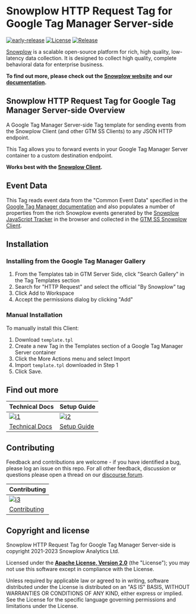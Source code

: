 # Snowplow HTTP Request Tag for Google Tag Manager Server-side

[![early-release]][tracker-classification]
[![License][license-image]][license]
[![Release][release-image]][releases]

[Snowplow][snowplow] is a scalable open-source platform for rich, high quality, low-latency data collection. It is designed to collect high quality, complete behavioral data for enterprise business.

**To find out more, please check out the [Snowplow website][website] and our [documentation][docs].**

## Snowplow HTTP Request Tag for Google Tag Manager Server-side Overview

A Google Tag Manager Server-side Tag template for sending events from the Snowplow Client (and other GTM SS Clients) to any JSON HTTP endpoint.

This Tag allows you to forward events in your Google Tag Manager Server container to a custom destination endpoint.

**Works best with the [Snowplow Client][snowplow-client].**

## Event Data

This Tag reads event data from the "Common Event Data" specified in the [Google Tag Manager documentation][gtm-event-docs] and also populates a number of properties from the rich Snowplow events generated by the [Snowplow JavaScript Tracker][javascript-tracker] in the browser and collected in the [GTM SS Snowplow Client][snowplow-client].

## Installation

### Installing from the Google Tag Manager Gallery

1. From the Templates tab in GTM Server Side, click "Search Gallery" in the Tag Templates section
2. Search for "HTTP Request" and select the official "By Snowplow" tag
3. Click Add to Workspace
4. Accept the permissions dialog by clicking "Add"

### Manual Installation

To manually install this Client:

1. Download `template.tpl`
2. Create a new Tag in the Templates section of a Google Tag Manager Server container
3. Click the More Actions menu and select Import
4. Import `template.tpl` downloaded in Step 1
5. Click Save.

## Find out more

| Technical Docs                    | Setup Guide                 |
|-----------------------------------|-----------------------------|
| [![i1][techdocs-image]][techdocs] | [![i2][setup-image]][setup] |
| [Technical Docs][techdocs]        | [Setup Guide][setup]        |

## Contributing

Feedback and contributions are welcome - if you have identified a bug, please log an issue on this repo. For all other feedback, discussion or questions please open a thread on our [discourse forum][discourse].

| Contributing                              |
|-------------------------------------------|
| [![i3][contributing-image]][contributing] |
| [Contributing][contributing]              |

## Copyright and license

Snowplow HTTP Request Tag for Google Tag Manager Server-side is copyright 2021-2023 Snowplow Analytics Ltd.

Licensed under the **[Apache License, Version 2.0][license]** (the "License");
you may not use this software except in compliance with the License.

Unless required by applicable law or agreed to in writing, software
distributed under the License is distributed on an "AS IS" BASIS,
WITHOUT WARRANTIES OR CONDITIONS OF ANY KIND, either express or implied.
See the License for the specific language governing permissions and
limitations under the License.

[tracker-classification]: https://docs.snowplow.io/docs/collecting-data/collecting-from-own-applications/tracker-maintenance-classification/
[early-release]: https://img.shields.io/static/v1?style=flat&label=Snowplow&message=Early%20Release&color=014477&labelColor=9ba0aa&logo=data:image/png;base64,iVBORw0KGgoAAAANSUhEUgAAABAAAAAQCAMAAAAoLQ9TAAAAeFBMVEVMaXGXANeYANeXANZbAJmXANeUANSQAM+XANeMAMpaAJhZAJeZANiXANaXANaOAM2WANVnAKWXANZ9ALtmAKVaAJmXANZaAJlXAJZdAJxaAJlZAJdbAJlbAJmQAM+UANKZANhhAJ+EAL+BAL9oAKZnAKVjAKF1ALNBd8J1AAAAKHRSTlMAa1hWXyteBTQJIEwRgUh2JjJon21wcBgNfmc+JlOBQjwezWF2l5dXzkW3/wAAAHpJREFUeNokhQOCA1EAxTL85hi7dXv/E5YPCYBq5DeN4pcqV1XbtW/xTVMIMAZE0cBHEaZhBmIQwCFofeprPUHqjmD/+7peztd62dWQRkvrQayXkn01f/gWp2CrxfjY7rcZ5V7DEMDQgmEozFpZqLUYDsNwOqbnMLwPAJEwCopZxKttAAAAAElFTkSuQmCC

[license]: https://www.apache.org/licenses/LICENSE-2.0
[license-image]: https://img.shields.io/badge/license-Apache--2-blue.svg?style=flat

[releases]: https://github.com/snowplow/snowplow-gtm-server-side-http-request-tag/releases
[release-image]: https://img.shields.io/github/v/release/snowplow/snowplow-gtm-server-side-http-request-tag

[website]: https://snowplow.io
[docs]: https://docs.snowplow.io
[snowplow]: https://github.com/snowplow/snowplow
[discourse]: https://discourse.snowplow.io

[techdocs]: https://docs.snowplow.io/docs/forwarding-events-to-destinations/forwarding-events/google-tag-manager-server-side/
[techdocs-image]: https://d3i6fms1cm1j0i.cloudfront.net/github/images/techdocs.png
[setup]: https://docs.snowplow.io/docs/forwarding-events-to-destinations/forwarding-events/google-tag-manager-server-side/
[setup-image]: https://d3i6fms1cm1j0i.cloudfront.net/github/images/setup.png

[contributing-image]: https://d3i6fms1cm1j0i.cloudfront.net/github/images/contributing.png
[contributing]: CONTRIBUTING.md

[snowplow-client]: https://github.com/snowplow/snowplow-gtm-server-side-client/
[javascript-tracker]: https://github.com/snowplow/snowplow-javascript-tracker
[gtm-event-docs]: https://developers.google.com/tag-manager/serverside/common-event-data
